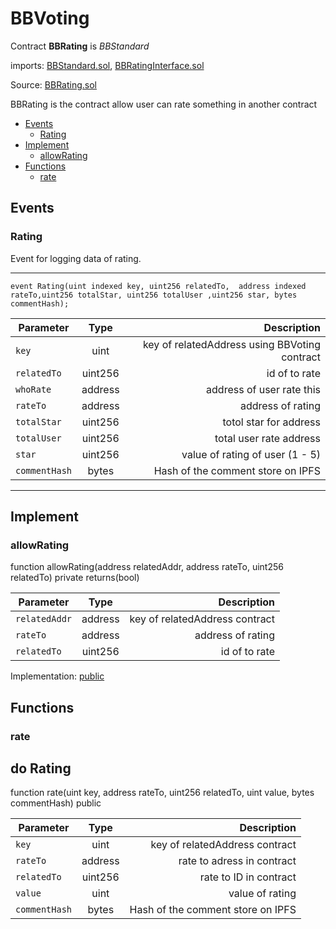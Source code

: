 
# BBVoting

Contract **BBRating** is *BBStandard* 

imports: [BBStandard.sol](../../src/contracts/BBStandard.sol), [BBRatingInterface.sol](../../src/contracts/BBRatingInterface.sol)

Source: [BBRating.sol](../../src/contracts/BBRating.sol)

BBRating is the contract allow user can rate something in another contract


  * [Events](#events)
     * [Rating](#rating)
  * [Implement](#implement)
     * [allowRating](#allowRating)
  * [Functions](#functions)
     * [rate](#rate)
   
## Events

### Rating
Event for logging data of rating.

---
    event Rating(uint indexed key, uint256 relatedTo,  address indexed rateTo,uint256 totalStar, uint256 totalUser ,uint256 star, bytes commentHash);

| Parameter     | Type          | Description                 |
| ------------- |:-------------:| ---------------------------:|
| `key`       | uint       |  key of relatedAddress using  BBVoting contract |
| `relatedTo`       | uint256   | id of to rate|
| `whoRate` | address | address of user rate this |
|`rateTo`| address |address of rating|
|`totalStar`|uint256| totol star for address  |
|`totalUser`| uint256 | total user rate  address|
|`star`| uint256| value of rating of user (1 - 5)|
|`commentHash`|bytes |Hash of the comment store on IPFS|

---

## Implement

### allowRating

function allowRating(address relatedAddr, address  rateTo, uint256 relatedTo) private returns(bool)

| Parameter     | Type          | Description                 |
| ------------- |:-------------:| ---------------------------:|
| `relatedAddr`       | address       |  key of relatedAddress contract|
|`rateTo`| address |address of rating|
| `relatedTo`       | uint256   | id of to rate|

Implementation: [public](../../src/contracts/BBFreelancerJob.sol#L137-L155)


## Functions

### rate
do Rating
---
function rate(uint key, address rateTo, uint256 relatedTo, uint value, bytes commentHash) public

| Parameter     | Type          | Description                 |
| ------------- |:-------------:| ---------------------------:|
| `key`       | uint       |  key of relatedAddress contract|
|`rateTo` | address | rate to adress in contract |
|`relatedTo`|uint256| rate to ID in contract |
|`value` | uint | value of rating |
|`commentHash`| bytes |Hash of the comment store on IPFS|


